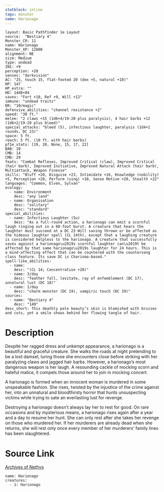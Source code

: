 ```yaml
---
statblock: inline
tags: monster
name: Harionago
---
```

```statblock
layout: Basic Pathfinder 1e Layout
source:  "Bestiary 4"
Monster_CR: 11
name: Harionago
Monster_XP: 12800
alignment: NE
size: Medium
type: undead
INI: +9
perception: +20
senses: "darkvision"
AC: "25, touch 15, flat-footed 20 (dex +5, natural +10)"
HP: 147
HP_extra: ""
HD: 14d8+84
saves: "Fort +10, Ref +9, Will +12"
immune: "undead traits"
DR: "10/magic"
defensive_abilities: "channel resistance +2"
speed: "30 ft."
melee: "2 claws +15 (1d6+4/19-20 plus paralysis), 4 hair barbs +12 (1d6+2/19-20 plus bleed)"
special_attacks: "bleed (5), infectious laughter, paralysis (1d4+1 rounds, DC 23)"
space: 5 ft.
reach: 5 ft. (10 ft. with hair barbs)
pf1e_stats: [19, 20, None, 15, 17, 22]
BAB: 10
CMB: 14
CMD: 29
feats: "Combat Reflexes, Improved Critical (claw), Improved Critical (hair barb), Improved Initiative, Improved Natural Attack (hair barb), Multiattack, Weapon Finesse"
skills: "Bluff +20, Disguise +23, Intimidate +16, Knowledge (nobility) +5, Perception +20, Perform (sing) +10, Sense Motive +20, Stealth +22"
languages: "Common, Elven, Sylvan"
ecology:
  - name: Environment
    desc: "any land"
  - name: Organisation
    desc: "solitary"
    desc: "standard"
special_abilities:
  - name: Infectious Laughter (Su)
    desc: "As a full-round action, a harionago can emit a scornful laugh ringing out in a 60-foot burst. A creature that hears the laughter must succeed at a DC 23 Will saving thrown or be affected as the hideous laughter spell (CL 14th), except that a laughing creature is considered helpless to the harionago. A creature that successfully saves against a harionago\u2019s scornful laughter can\u2019t be affected by that same harionago\u2019s laughter for 24 hours. This is a mind-affecting effect that can be countered with the countersong class feature. Its save DC is Charisma-based."
spell-like_abilities:
  - name:
    desc: "(CL 14; Concentration +20)"
  - name: 3/day
    desc: "feather fall, levitate, ray of enfeeblement (DC 17), unnatural lust (DC 18)"
  - name: 1/day
    desc: "charm monster (DC 19), vampiric touch (DC 19)"
sources:
  - name: "Bestiary 4"
    desc: "149"
desc_short: This deathly pale beauty’s skin is blemished with bruises and cuts, yet a smile shows behind her flowing tangle of hair.
```
# Description
Despite her ragged dress and unkempt appearance, a harionago is a beautiful and graceful creature. She walks the roads at night pretending to be a lost damsel, luring those she encounters close before striking with her paralyzing claws and jagged hair barbs. However, a harionago’s most dangerous weapon is her laugh. A resounding cackle of mocking scorn and hateful malice, it compels those around her to join in mocking concert.

A harionago is formed when an innocent woman is murdered in some unspeakable fashion. She rises, twisted by the injustice of the crime against her, into an unnatural and bloodthirsty horror that hunts unsuspecting victims while trying to sate an everlasting lust for revenge.

Destroying a harionago doesn’t always lay her to rest for good. On rare occasions and by mysterious means, a harionago rises again after a year and a day to resume her hunt. She can only rest after she takes her revenge on those who murdered her. If her murderers are already dead when she returns, she will rest only once every member of her murderers’ family lines has been slaughtered.
# Source Link
[Archives of Nethys](https://aonprd.com/MonsterDisplay.aspx?ItemName=Harionago)
```encounter-table
name: Harionago
creatures:
  - 1: Harionago
```
